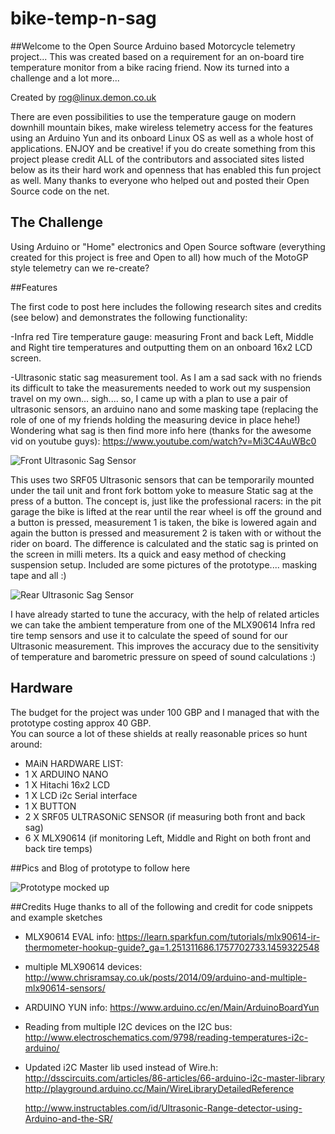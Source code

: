 # bike-temp-n-sag

##Welcome to the Open Source Arduino based Motorcycle telemetry project... 
This was created based on a requirement for an on-board tire temperature monitor from a bike racing friend. 
Now its turned into a challenge and a lot more...  

Created by rog@linux.demon.co.uk

There are even possibilities to use the temperature gauge on modern downhill mountain bikes, make wireless 
telemetry access for the features using an Arduino Yun and its onboard Linux OS as well as a whole host of applications. ENJOY and be creative! if you do create something from this project please credit ALL of the contributors and associated sites listed below as its their hard work and openness that has enabled this fun project as well. Many thanks to everyone who helped out and posted their Open Source code on the net. 

## The Challenge

Using Arduino or "Home" electronics and Open Source software (everything created for this project is free and Open to all) how much of the MotoGP style telemetry can we re-create? 

##Features

The first code to post here includes the following research sites and credits (see below) and demonstrates the following functionality: 

-Infra red Tire temperature gauge: measuring Front and back Left, Middle and Right tire temperatures and outputting them on an onboard 16x2 LCD screen.

-Ultrasonic static sag measurement tool.
As I am a sad sack with no friends its difficult to take the measurements needed to work out my suspension travel on my own... sigh.... so, I came up with a plan to use a pair of  ultrasonic sensors, an arduino nano and some masking tape (replacing the role of one of my friends holding the measuring device in place hehe!) 
Wondering what sag is then find more info here (thanks for the awesome vid on youtube guys): 
https://www.youtube.com/watch?v=Mi3C4AuWBc0

![Front Ultrasonic Sag Sensor](/images/front.jpg)

 This uses two SRF05 Ultrasonic sensors that can be temporarily mounted under the tail unit and front fork bottom yoke to measure Static sag at the press of a button. 
The concept is, just like the professional racers: in the pit garage the bike is lifted at the rear until the rear wheel is off the ground and a button is pressed, measurement 1 is taken, the bike is lowered again and again the button is pressed and measurement 2 is taken with or without the rider on board. The difference is calculated and the static sag is printed on the screen in milli meters. Its a quick and easy method of checking suspension setup. Included are some pictures of the prototype.... masking tape and all :) 

![Rear Ultrasonic Sag Sensor](/images/rear_undertray.jpg)

I have already started to tune the accuracy, with the help of related articles we can take the ambient temperature from one of the MLX90614 Infra red tire temp sensors and use it to calculate the speed of sound for our Ultrasonic measurement. This improves the accuracy due to the sensitivity of temperature and barometric pressure on speed of sound calculations :) 

## Hardware

The budget for the project was under 100 GBP and I managed that with the prototype costing approx 40 GBP.  
You can source a lot of these shields at really reasonable prices so hunt around: 
 *  MAiN HARDWARE LIST:
 *  1 X ARDUINO NANO
 *  1 X Hitachi 16x2 LCD
 *  1 X LCD i2c Serial interface 
 *  1 X BUTTON
 *  2 X SRF05 ULTRASONiC SENSOR (if measuring both front and back sag)
 *  6 X MLX90614 (if monitoring Left, Middle and Right on both front and back tire temps)

##Pics and Blog of prototype to follow here 

![Prototype mocked up](/images/readings.jpg)

##Credits
Huge thanks to all of the following and credit for code snippets and example sketches

 *  MLX90614 EVAL info:
    https://learn.sparkfun.com/tutorials/mlx90614-ir-thermometer-hookup-guide?_ga=1.251311686.1757702733.1459322548
 
 *  multiple MLX90614 devices:
    http://www.chrisramsay.co.uk/posts/2014/09/arduino-and-multiple-mlx90614-sensors/
 
 *  ARDUINO YUN info:
    https://www.arduino.cc/en/Main/ArduinoBoardYun
 
 *  Reading from multiple I2C devices on the I2C bus: 
    http://www.electroschematics.com/9798/reading-temperatures-i2c-arduino/
 
 *  Updated i2C Master lib used instead of Wire.h: 
    http://dsscircuits.com/articles/86-articles/66-arduino-i2c-master-library
    http://playground.arduino.cc/Main/WireLibraryDetailedReference
   
    http://www.instructables.com/id/Ultrasonic-Range-detector-using-Arduino-and-the-SR/


